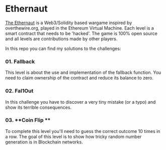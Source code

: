 # Ethernaut

[The Ethernaut](https://ethernaut.openzeppelin.com/) is a Web3/Solidity based wargame inspired by overthewire.org, played in the Ethereum Virtual Machine. Each level is a smart contract that needs to be 'hacked'. The game is 100% open source and all levels are contributions made by other players. 

In this repo you can find my solutions to the challenges:

### 01. **Fallback**
This level is about the use and implementation of the fallback function. You need to claim ownership of the contract and reduce its balance to zero.

### 02. **Fal1Out**
In this challenge you have to discover a very tiny mistake (or a typo) and show its terrible consequences. 

### 03. **Coin Flip **
To complete this level you'll need to guess the correct outcome 10 times in a row. The goal of this level is to show how tricky random number generation is in Blockchain networks.

